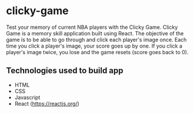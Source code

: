 # clicky-game
Test your memory of current NBA players with the Clicky Game. Clicky Game is a memory skill application built using React. The objective of the game is to be able to go through and click each player's image once. Each time you click a player's image, your score goes up by one. If you click a player's image twice, you lose and the game resets (score goes back to 0).

## <a name="technologies-used"></a> Technologies used to build app

* HTML
* CSS
* Javascript
* React (<https://reactjs.org/>)
